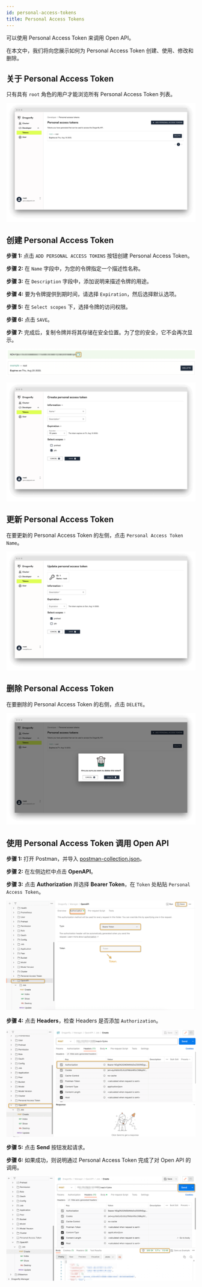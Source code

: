 ```yaml
---
id: personal-access-tokens
title: Personal Access Tokens 
---
```


可以使用 Personal Access Token 来调用 Open API。

在本文中，我们将向您展示如何为 Personal Access Token 创建、使用、修改和删除。

## 关于 Personal Access Token

只有具有 `root` 角色的用户才能浏览所有 Personal Access Token 列表。

![tokens](../resource/personal-access-tokens/tokens.png)

## 创建 Personal Access Token

**步骤 1:** 点击 `ADD PERSONAL ACCESS TOKENS` 按钮创建 Personal Access Token。

**步骤 2:** 在 `Name` 字段中，为您的令牌指定一个描述性名称。

**步骤 3:** 在 `Description` 字段中，添加说明来描述令牌的用途。

**步骤 4:** 要为令牌提供到期时间，请选择 `Expiration`，然后选择默认选项。

**步骤 5:** 在 `Select scopes` 下，选择令牌的访问权限。

**步骤 6:** 点击 `SAVE`。

**步骤 7:** 完成后，复制令牌并将其存储在安全位置。为了您的安全，它不会再次显示。

![copy-token](../resource/personal-access-tokens/copy-token.png)

![create-token](../resource/personal-access-tokens/create-token.png)

## 更新 Personal Access Token

在要更新的 Personal Access Token 的左侧，点击 `Personal Access Token Name`。

![update-token](../resource/personal-access-tokens/update-token.png)

## 删除 Personal Access Token

在要删除的 Personal Access Token 的右侧，点击 `DELETE`。

![delete-token](../resource/personal-access-tokens/delete-token.png)

## 使用 Personal Access Token 调用 Open API

**步骤 1:** 打开 Postman，并导入 [postman-collection.json](https://github.com/gaius-qi/dragonfly-docs/blob/main/manager/postman/Dragonfly.postman_collection.json)。

**步骤 2:** 在左侧边栏中点击 **OpenAPI**。

**步骤 3:** 点击 **Authorization** 并选择 **Bearer Token**，在 `Token` 处粘贴 `Personal Access Token`。

![add-token-to-open-api](../resource/personal-access-tokens/add-token-to-open-api.png)

**步骤 4:** 点击 **Headers**，检查 Headers 是否添加 `Authorization`。

![verify-headers](../resource/personal-access-tokens/verify-headers.png)

**步骤 5:** 点击 **Send** 按钮发起请求。

**步骤 6:** 如果成功，则说明通过 Personal Access Token 完成了对 Open API 的调用。

![verify-open-api](../resource/personal-access-tokens/verify-request.png)
